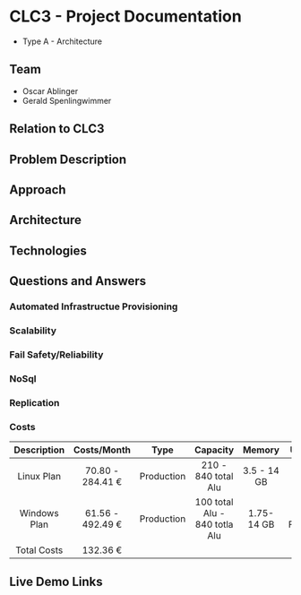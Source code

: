 # CLC3 - Project Documentation
- Type A - Architecture
## Team
- Oscar Ablinger
- Gerald Spenlingwimmer

## Relation to CLC3

## Problem Description


## Approach


## Architecture


## Technologies

## Questions and Answers
### Automated Infrastructue Provisioning

### Scalability

### Fail Safety/Reliability

### NoSql

### Replication

### Costs
| Description   |      Costs/Month | Type | Capacity | Memory | Used For |
|:-------------:| :-------------: | :-------------: | :-------------: | :-------------: | :-------------: |
| Linux Plan | 70.80 - 284.41 €  | Production | 210 - 840 total Alu  | 3.5 - 14 GB | All Servers |
| Windows Plan | 61.56 - 492.49 €   | Production | 100 total Alu - 840 totla Alu | 1.75-14 GB | React Frontends
| Total Costs | 132.36 €


## Live Demo Links
